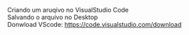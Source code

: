 Criando um aruqivo no VisualStudio Code<br>
Salvando o arquivo no Desktop<br>
Donwload VScode: https://code.visualstudio.com/download
